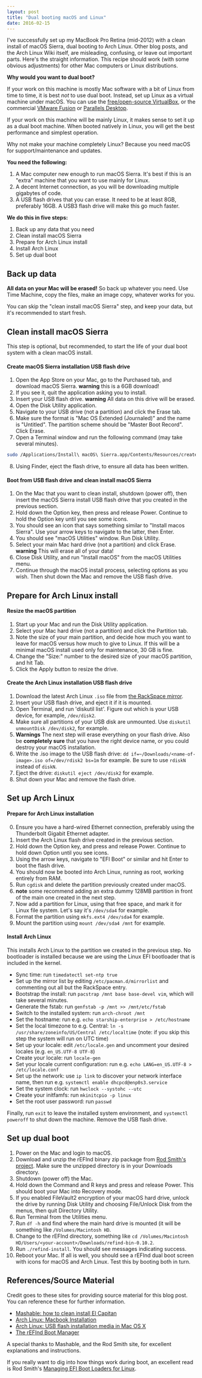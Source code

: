 ```yaml
---
layout: post
title: "Dual booting macOS and Linux"
date: 2016-02-15
---
```


I've successfully set up my MacBook Pro Retina (mid-2012) with a clean install of macOS Sierra, dual booting to Arch Linux.
Other blog posts, and the Arch Linux Wiki itself, are misleading, confusing, or leave out important parts.
Here's the straight information. This recipe should work (with some obvious adjustments) for other Mac computers or Linux distributions.

**Why would you want to dual boot?**

If your work on this machine is mostly Mac software with a bit of Linux from time to time, it is best *not* to use dual boot.
Instead, set up Linux as a virtual machine under macOS. You can use the [free/open-source VirtualBox](http://virtualbox.org),
or the commercial [VMware Fusion](https://www.vmware.com/products/fusion) or [Parallels Desktop](http://www.parallels.com/products/desktop/).

If your work on this machine will be mainly Linux, it makes sense to set it up as a dual boot machine. 
When booted natively in Linux, you will get the best performance and simplest operation.

Why not make your machine completely Linux? Because you need macOS for support/maintenance and updates.

**You need the following:**

1. A Mac computer new enough to run macOS Sierra. It's best if this is an "extra" machine that you want to use mainly for Linux.
2. A decent Internet connection, as you will be downloading multiple gigabytes of code.
3. A USB flash drives that you can erase. It need to be at least 8GB, preferably 16GB. A USB3 flash drive will make this go much faster.

**We do this in five steps:**

1. Back up any data that you need
1. Clean install macOS Sierra
2. Prepare for Arch Linux install
3. Install Arch Linux
4. Set up dual boot

## Back up data

**All data on your Mac will be erased!** So back up whatever you need. Use Time Machine, copy the files, make an image copy, whatever works for you.

You can skip the "clean install macOS Sierra" step, and keep your data, but it's recommended to start fresh.

## Clean install macOS Sierra

This step is optional, but recommended, to start the life of your dual boot system with a clean macOS install.

#### Create macOS Sierra installation USB flash drive

1. Open the App Store on your Mac, go to the Purchased tab, and download macOS Sierra. **warning** this is a 6GB download!
2. If you see it, quit the application asking you to install.
3. Insert your USB flash drive. **warning** All data on this drive will be erased.
4. Open the Disk Utility application.
5. Navigate to your USB drive (not a partition) and click the Erase tab.
6. Make sure the format is "Mac OS Extended (Journaled)" and the name is "Untitled". The partition scheme should be "Master Boot Record". Click Erase.
7. Open a Terminal window and run the following command (may take several minutes). 
```bash
sudo /Applications/Install\ macOS\ Sierra.app/Contents/Resources/createinstallmedia --volume /Volumes/Untitled --applicationpath /Applications/Install\ macOS\ Sierra.app
```
8. Using Finder, eject the flash drive, to ensure all data has been written. 

#### Boot from USB flash drive and clean install macOS Sierra

1. On the Mac that you want to clean install, shutdown (power off), then insert the macOS Sierra install USB flash drive that you created in the previous section.
2. Hold down the Option key, then press and release Power. Continue to hold the Option key until you see some icons.
3. You should see an icon that says something similar to "Install macos Sierra". Use your arrow keys to navigate to the latter, then Enter.
4. You should see "macOS Utilities" window. Run Disk Utility.
5. Select your main Mac hard drive (not a partition) and click Erase. **warning** This will erase all of your data!
6. Close Disk Utility, and run "Install macOS" from the macOS Utilities menu.
7. Continue through the macOS install process, selecting options as you wish. Then shut down the Mac and remove the USB flash drive.

## Prepare for Arch Linux install

#### Resize the macOS partition

1. Start up your Mac and run the Disk Utility application.
2. Select your Mac hard drive (not a partition) and click the Partition tab.
3. Note the size of your main partition, and decide how much you want to leave for macOS versus how much to give to Linux. If this will be a minimal macOS install used only for maintenance, 30 GB is fine.
4. Change the "Size:" number to the desired size of your macOS partition, and hit Tab. 
5. Click the Apply button to resize the drive.

#### Create the Arch Linux installation USB flash drive

1. Download the latest Arch Linux `.iso` file from [the RackSpace mirror](http://mirror.rackspace.com/archlinux/iso/latest/).
2. Insert your USB flash drive, and eject it if it is mounted.
3. Open Terminal, and run 'diskutil list'. Figure out which is your USB device, for example, `/dev/disk2`. 
4. Make sure all partitions of your USB disk are unmounted. Use `diskutil unmountDisk /dev/disk2`, for example.
5. **Warnings** The next step will erase everything on your flash drive. Also be **completely sure** that you have the right device name, or you could destroy your macOS installation.
6. Write the .iso image to the USB flash drive: `dd if=~/Downloads/<name-of-image>.iso of=/dev/rdisk2 bs=1m` for example. Be sure to use `rdiskN` instead of `diskN`.
7. Eject the drive: `diskutil eject /dev/disk2` for example.
8. Shut down your Mac and remove the flash drive.

## Set up Arch Linux

#### Prepare for Arch Linux installation

0. Ensure you have a hard-wired Ethernet connection, preferably using the Thunderbolt Gigabit Ethernet adapter. 
1. Insert the Arch Linux flash drive created in the previous section.
1. Hold down the Option key, and press and release Power. Continue to hold down Option until you see icons.
2. Using the arrow keys, navigate to "EFI Boot" or similar and hit Enter to boot the flash drive.
3. You should now be booted into Arch Linux, running as root, working entirely from RAM. 
4. Run `cgdisk` and delete the partition previously created under macOS. 
5. **note** some recommend adding an extra dummy 128MB partition in front of the main one created in the next step.
5. Now add a partition for Linux, using that free space, and mark it for Linux file system. Let's say it's `/dev/sda4` for example.
6. Format the partition using `mkfs.ext4 /dev/sda4` for example.
7. Mount the partition using `mount /dev/sda4 /mnt` for example.

#### Install Arch Linux

This installs Arch Linux to the partition we created in the previous step. No bootloader is installed because we are using the Linux EFI bootloader that is included in the kernel.

* Sync time: run `timedatectl set-ntp true`
* Set up the mirror list by editing `/etc/pacman.d/mirrorlist` and commenting out all but the RackSpace entry.
* Bootstrap the install: run `pacstrap /mnt base base-devel vim`, which will take several minutes.
* Generate the fstab: run `genfstab -p /mnt >> /mnt/etc/fstab`
* Switch to the installed system: run `arch-chroot /mnt`
* Set the hostname: run e.g. `echo starship-enterprise > /etc/hostname`
* Set the local timezone to e.g. Central: `ln -s /usr/share/zoneinfo/US/Central /etc/localtime` (note: if you skip this step the system will run on UTC time)
* Set up your locale: edit `/etc/locale.gen` and uncomment your desired locales (e.g. `en_US.UTF-8 UTF-8`) 
* Create your locale: run `locale-gen`
* Set your locale current configuration: run e.g. `echo LANG=en_US.UTF-8 > /etc/locale.conf`
* Set up the network: use `ip link` to discover your network interface name, then run e.g. `systemctl enable dhcpcd@enp0s3.service`
* Set the system clock: run `hwclock --systohc --utc`
* Create your initfamfs: run `mkinitcpio -p linux`
* Set the root user password: run `passwd`

Finally, run `exit` to leave the installed system environment, and `systemctl poweroff` to shut down the machine.
Remove the USB flash drive.

## Set up dual boot

1. Power on the Mac and login to macOS. 
2. Download and unzip the rEFInd binary zip package from [Rod Smith's project](http://www.rodsbooks.com/refind/getting.html). Make sure the unzipped directory is in your Downloads directory.
3. Shutdown (power off) the Mac.
4. Hold down the Command and R keys and press and release Power. This should boot your Mac into Recovery mode.
5. If you enabled FileVault2 encryption of your macOS hard drive, unlock the drive by running Disk Utility and choosing File/Unlock Disk from the menus, then quit Directory Utility.
6. Run Terminal from the Utilities menu. 
7. Run `df -h` and find where the main hard drive is mounted (it will be something like `/Volumes/Macintosh HD`.
8. Change to the rEFInd directory, something like `cd /Volumes/Macintosh HD/Users/<your-account>/Downloads/refind-bin-0.10.2`.
9. Run `./refind-install`. You should see messages indicating success.
10. Reboot your Mac. If all is well, you should see a rEFInd dual boot screen with icons for macOS and Arch Linux. Test this by booting both in turn.

## References/Source Material

Credit goes to these sites for providing source material for this blog post.
You can reference these for further information.

* [Mashable: how to clean install El Capitan](http://mashable.com/2015/10/01/clean-install-os-x-el-capitan)
* [Arch Linux: Macbook Installation](https://wiki.archlinux.org/index.php/MacBook#OS_X_with_Arch_Linux)
* [Arch Linux: USB flash installation media in Mac OS X](https://wiki.archlinux.org/index.php/USB_flash_installation_media#In_Mac_OS_X)
* [The rEFInd Boot Manager](http://www.rodsbooks.com/refind)

A special thanks to Mashable, and the Rod Smith site, for excellent explanations and instructions.

If you really want to dig into how things work during boot, an excellent read is Rod Smith's [Managing EFI Boot Loaders for Linux](http://www.rodsbooks.com/efi-bootloaders/index.html).
